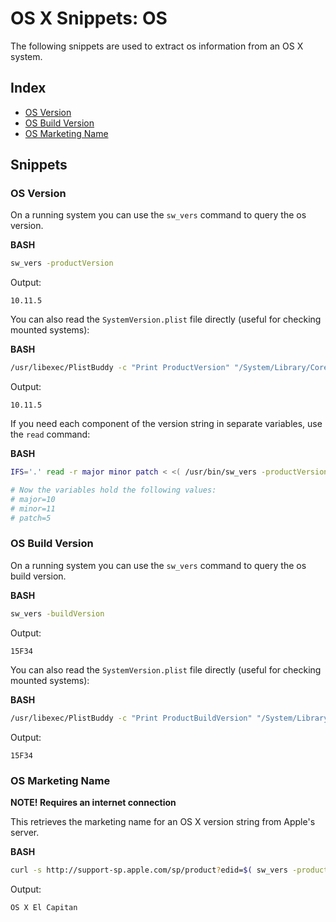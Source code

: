 # OS X Snippets: OS 

The following snippets are used to extract os information from an OS X system.

## Index

* [OS Version](https://github.com/erikberglund/Scripts/blob/master/snippets/osx_os.md#os-version)
* [OS Build Version](https://github.com/erikberglund/Scripts/blob/master/snippets/osx_os.md#os-build-version)
* [OS Marketing Name](https://github.com/erikberglund/Scripts/blob/master/snippets/osx_os.md#os-marketing-name)

## Snippets

### OS Version

On a running system you can use the `sw_vers` command to query the os version.

**BASH**
```bash
sw_vers -productVersion
```

Output:

```console
10.11.5
```

You can also read the `SystemVersion.plist` file directly (useful for checking mounted systems):

**BASH**
```bash
/usr/libexec/PlistBuddy -c "Print ProductVersion" "/System/Library/CoreServices/SystemVersion.plist"
```

Output:

```console
10.11.5
```

If you need each component of the version string in separate variables, use the `read` command:

**BASH**
```bash
IFS='.' read -r major minor patch < <( /usr/bin/sw_vers -productVersion )

# Now the variables hold the following values:
# major=10
# minor=11
# patch=5
```

### OS Build Version

On a running system you can use the `sw_vers` command to query the os build version.

**BASH**
```bash
sw_vers -buildVersion
```

Output:

```console
15F34
```

You can also read the `SystemVersion.plist` file directly (useful for checking mounted systems):

**BASH**
```bash
/usr/libexec/PlistBuddy -c "Print ProductBuildVersion" "/System/Library/CoreServices/SystemVersion.plist"
```

Output:

```console
15F34
```

### OS Marketing Name

**NOTE! Requires an internet connection**

This retrieves the marketing name for an OS X version string from Apple's server.

**BASH**
```bash
curl -s http://support-sp.apple.com/sp/product?edid=$( sw_vers -productVersion ) | xpath '/root/configCode/text()' 2>/dev/null
```

Output:

```console
OS X El Capitan
```
